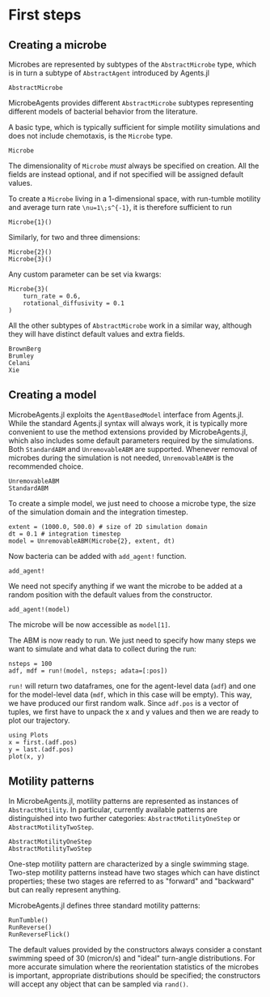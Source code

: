 # First steps
## Creating a microbe
Microbes are represented by subtypes of the `AbstractMicrobe` type, which is in turn a subtype of `AbstractAgent` introduced by Agents.jl
```@docs
AbstractMicrobe
```

MicrobeAgents provides different `AbstractMicrobe` subtypes representing different models of bacterial behavior from the literature.

A basic type, which is typically sufficient for simple motility simulations and does not include chemotaxis, is the `Microbe` type.
```@docs
Microbe
```

The dimensionality of `Microbe` *must* always be specified on creation. All the fields are instead optional, and if not specified will be assigned default values.

To create a `Microbe` living in a 1-dimensional space, with run-tumble motility and average turn rate ``\nu=1\;s^{-1}``, it is therefore sufficient to run
```
Microbe{1}()
```
Similarly, for two and three dimensions:
```
Microbe{2}()
Microbe{3}()
```

Any custom parameter can be set via kwargs:
```
Microbe{3}(
    turn_rate = 0.6,
    rotational_diffusivity = 0.1
)
```


All the other subtypes of `AbstractMicrobe` work in a similar way, although they will have distinct default values and extra fields.

```@docs
BrownBerg
Brumley
Celani
Xie
```


## Creating a model
MicrobeAgents.jl exploits the `AgentBasedModel` interface from Agents.jl.
While the standard Agents.jl syntax will always work, it is typically more convenient to use the method extensions provided by MicrobeAgents.jl, which also includes some default parameters required by the simulations.
Both `StandardABM` and `UnremovableABM` are supported.
Whenever removal of microbes during the simulation is not needed, `UnremovableABM` is the recommended choice.
```@docs
UnremovableABM
StandardABM
```

To create a simple model, we just need to choose a microbe type, the size of
the simulation domain and the integration timestep.
```
extent = (1000.0, 500.0) # size of 2D simulation domain
dt = 0.1 # integration timestep
model = UnremovableABM(Microbe{2}, extent, dt)
```
Now bacteria can be added with `add_agent!` function.
```@docs
add_agent!
```

We need not specify anything if we want the microbe to be added at a random
position with the default values from the constructor.
```
add_agent!(model)
```
The microbe will be now accessible as `model[1]`.

The ABM is now ready to run. We just need to specify how many steps we want
to simulate and what data to collect during the run:
```
nsteps = 100
adf, mdf = run!(model, nsteps; adata=[:pos])
```
`run!` will return two dataframes, one for the agent-level data (`adf`) and one
for the model-level data (`mdf`, which in this case will be empty).
This way, we have produced our first random walk.
Since `adf.pos` is a vector of tuples, we first have to unpack the x and y values
and then we are ready to plot our trajectory.
```
using Plots
x = first.(adf.pos)
y = last.(adf.pos)
plot(x, y)
```

## Motility patterns
In MicrobeAgents.jl, motility patterns are represented as instances of
`AbstractMotility`.
In particular, currently available patterns are distinguished into two further
categories: `AbstractMotilityOneStep` or `AbstractMotilityTwoStep`.
```@docs
AbstractMotilityOneStep
AbstractMotilityTwoStep
```
One-step motility pattern are characterized by a single swimming stage. Two-step
motility patterns instead have two stages which can have distinct properties;
these two stages are referred to as "forward" and "backward" but can really
represent anything.

MicrobeAgents.jl defines three standard motility patterns:
```@docs
RunTumble()
RunReverse()
RunReverseFlick()
```
The default values provided by the constructors always consider a constant
swimming speed of 30 (micron/s) and "ideal" turn-angle distributions.
For more accurate simulation where the reorientation statistics of the microbes
is important, appropriate distributions should be specified;
the constructors will accept any object that can be sampled via `rand()`.